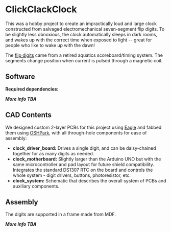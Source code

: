 # ClickClackClock
This was a hobby project to create an impractically loud and large clock constructed from salvaged electromechanical seven-segment flip digits. To be slightly less obnoxious, the clock automatically sleeps in dark rooms, and wakes up with the correct time when exposed to light -- great for people who like to wake up with the dawn! 
<!--- The clock can also be put into a countdown/stopwatch mode, appropriate for games, New Year's Eve, the apocalypse, etc. --->

The [flip digits](http://www.scoretronics.com/components/Digits_Brochure.pdf) came from a retired aquatics scoreboard/timing system. The segments change position when current is pulsed through a magnetic coil. 

## Software
__Required dependencies:__

**_More info TBA_**


## CAD Contents
We designed custom 2-layer PCBs for this project using [Eagle](https://www.autodesk.com/products/eagle/overview) and fabbed them using [OSHPark](https://oshpark.com/), with all through-hole components for ease of assembly:
- __clock_driver_board:__ Drives a single digit, and can be daisy-chained together for as many digits as needed.
- __clock_motherboard:__ Slightly larger than the Arduino UNO but with the same microcontroller and pad layout for future shield compatibility. Integrates the standard DS1307 RTC on the board and controls the whole system - digit drivers, buttons, photoresistor, etc.
- __clock_system:__ Schematic that describes the overall system of PCBs and auxiliary components.

## Assembly
The digits are supported in a frame made from MDF. 

**_More info TBA_**



